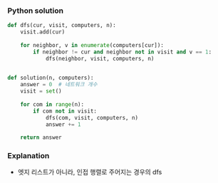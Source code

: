 ### Python solution
```python
def dfs(cur, visit, computers, n):
    visit.add(cur)
    
    for neighbor, v in enumerate(computers[cur]):
        if neighbor != cur and neighbor not in visit and v == 1:
            dfs(neighbor, visit, computers, n)
            

def solution(n, computers):
    answer = 0  # 네트워크 개수
    visit = set()
    
    for com in range(n):
        if com not in visit:
            dfs(com, visit, computers, n)
            answer += 1
            
    return answer
```

### Explanation
- 엣지 리스트가 아니라, 인접 행렬로 주어지는 경우의 dfs
